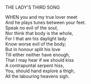 THE LADY'S THIRD SONG  
  
WHEN you and my true lover meet  
And he plays tunes between your feet.  
Speak no evil of the soul,  
Nor think that body is the whole,  
For I that am his daylight lady  
Know worse evil of the body;  
But in honour split his love  
Till either neither have enough,  
That I may hear if we should kiss  
A contrapuntal serpent hiss,  
You, should hand explore a thigh,  
All the labouring heavens sigh.  
